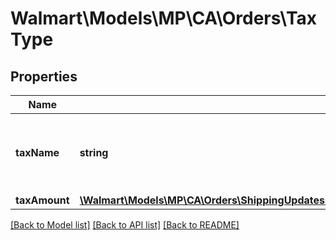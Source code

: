 # Walmart\Models\MP\CA\Orders\TaxType

## Properties

Name | Type | Description | Notes
------------ | ------------- | ------------- | -------------
**taxName** | **string** | The name associated with the tax. Example: 'Sales Tax' |
**taxAmount** | [**\Walmart\Models\MP\CA\Orders\ShippingUpdatesCA200ResponseOrderLinesOrderLineInnerChargesChargeInnerChargeAmount**](ShippingUpdatesCA200ResponseOrderLinesOrderLineInnerChargesChargeInnerChargeAmount.md) |  |


[[Back to Model list]](./) [[Back to API list]](../../../../../README.md#supported-apis) [[Back to README]](../../../../../README.md)
